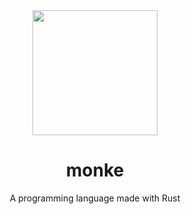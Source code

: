 <div align="center">

  <img src="https://user-images.githubusercontent.com/45036977/142221142-db6a78ed-9fd7-4bb2-b19f-8df0a5fc8168.jpg" height="200" />

  # monke
  A programming language made with Rust

</div>
